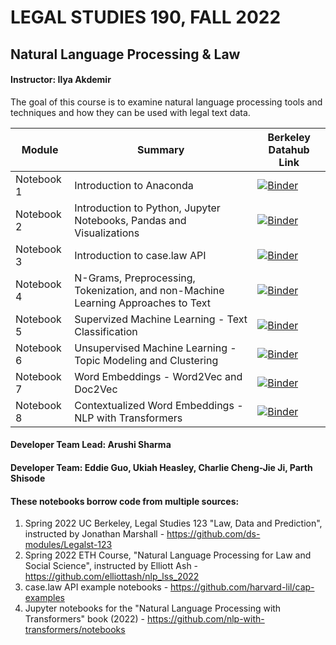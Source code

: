 # LEGAL STUDIES 190, FALL 2022
## Natural Language Processing & Law
#### Instructor: Ilya Akdemir

The goal of this course is to examine natural language processing tools and techniques and how they can be used with legal text data. 

| Module         | Summary                                      |Berkeley Datahub Link           |
|------------------|----------------------------------------------|--------------------------------|
| Notebook 1     | Introduction to Anaconda                     | [![Binder](https://img.shields.io/badge/Launch-UCB%20Datahub-blue.svg)](https://datahub.berkeley.edu/hub/user-redirect/git-pull?repo=https%3A%2F%2Fgithub.com%2Fds-modules%2FLEGAL-190-FA22&branch=main&urlpath=tree%2FLEGAL-190-FA22%2FLab+1%2FLab_1.ipynb) |
| Notebook 2     | Introduction to Python, Jupyter Notebooks, Pandas and Visualizations   | [![Binder](https://img.shields.io/badge/Launch-UCB%20Datahub-blue.svg)](https://datahub.berkeley.edu/hub/user-redirect/git-pull?repo=https%3A%2F%2Fgithub.com%2Fds-modules%2FLEGAL-190-FA22&branch=main&urlpath=tree%2FLEGAL-190-FA22%2FLab+2%2FLab_2.ipynb) |
| Notebook 3     | Introduction to case.law API                        | [![Binder](https://img.shields.io/badge/Launch-UCB%20Datahub-blue.svg)](https://datahub.berkeley.edu/hub/user-redirect/git-pull?repo=https%3A%2F%2Fgithub.com%2Fds-modules%2FLEGAL-190-FA22&branch=main&urlpath=tree%2FLEGAL-190-FA22%2FLab+3%2FLab_3.ipynb) |
| Notebook 4     | N-Grams, Preprocessing, Tokenization, and non-Machine Learning Approaches to Text                    | [![Binder](https://img.shields.io/badge/Launch-UCB%20Datahub-blue.svg)](https://datahub.berkeley.edu/hub/user-redirect/git-pull?repo=https%3A%2F%2Fgithub.com%2Fds-modules%2FLEGAL-190-FA22&branch=main&urlpath=tree%2FLEGAL-190-FA22%2FLab+4%2FLab_4.ipynb) |
| Notebook 5     | Supervized Machine Learning - Text Classification                          | [![Binder](https://img.shields.io/badge/Launch-UCB%20Datahub-blue.svg)](https://datahub.berkeley.edu/hub/user-redirect/git-pull?repo=https%3A%2F%2Fgithub.com%2Fds-modules%2FLEGAL-190-FA22&branch=main&urlpath=tree%2FLEGAL-190-FA22%2FLab+5%2FLab5_Final.ipynb) |
| Notebook 6     | Unsupervised Machine Learning - Topic Modeling and Clustering                | [![Binder](https://img.shields.io/badge/Launch-UCB%20Datahub-blue.svg)](https://datahub.berkeley.edu/hub/user-redirect/git-pull?repo=https%3A%2F%2Fgithub.com%2Fds-modules%2FLEGAL-190-FA22&branch=main&urlpath=tree%2FLEGAL-190-FA22%2FLab+6%2FLab_6.ipynb) |
| Notebook 7     | Word Embeddings - Word2Vec and Doc2Vec                         | [![Binder](https://img.shields.io/badge/Launch-UCB%20Datahub-blue.svg)](https://datahub.berkeley.edu/hub/user-redirect/git-pull?repo=https%3A%2F%2Fgithub.com%2Fds-modules%2FLEGAL-190-FA22&branch=main&urlpath=tree%2FLEGAL-190-FA22%2FLab+7%2FLab_7.ipynb) |
| Notebook 8     | Contextualized Word Embeddings - NLP with Transformers                        | [![Binder](https://img.shields.io/badge/Launch-UCB%20Datahub-blue.svg)](https://datahub.berkeley.edu/hub/user-redirect/git-pull?repo=https%3A%2F%2Fgithub.com%2Fds-modules%2FLEGAL-190-FA22&branch=main&urlpath=tree%2FLEGAL-190-FA22%2FLab+8%2FLab_8_Final.ipynb) |


#### Developer Team Lead: Arushi Sharma
#### Developer Team: Eddie Guo, Ukiah Heasley, Charlie Cheng-Jie Ji, Parth Shisode
#### These notebooks borrow code from multiple sources:
1) Spring 2022 UC Berkeley, Legal Studies 123 "Law, Data and Prediction", instructed by Jonathan Marshall - https://github.com/ds-modules/Legalst-123
2) Spring 2022 ETH Course, "Natural Language Processing for Law and Social Science", instructed by Elliott Ash - https://github.com/elliottash/nlp_lss_2022
3) case.law API example notebooks - https://github.com/harvard-lil/cap-examples
4) Jupyter notebooks for the "Natural Language Processing with Transformers" book (2022) - https://github.com/nlp-with-transformers/notebooks
